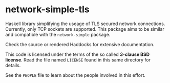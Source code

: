 # network-simple-tls

Haskell library simplifying the useage of TLS secured network
connections. Currently, only TCP sockets are supported. This package
aims to be similar and compatible with the `network-simple` package.

Check the source or rendered Haddocks for extensive documentation.

This code is licensed under the terms of the so called **3-clause BSD
license**. Read the file named ``LICENSE`` found in this same directory
for details.

See the ``PEOPLE`` file to learn about the people involved in this
effort.
